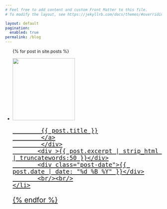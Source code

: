 ```yaml
---
# Feel free to add content and custom Front Matter to this file.
# To modify the layout, see https://jekyllrb.com/docs/themes/#overriding-theme-defaults

layout: default
pagination:
  enabled: true
permalink: /blog
---
```


<style>
    .post-date {
        font-size: 0.8em; /* Imposta il font più piccolo */
        color: #aaaaaa; /* Opzionale: Cambia il colore se desiderato */
    }

    .post-title {
        font-size: 1.6em; /* Imposta il font più piccolo */
    }

    .excerpt {
        font-size: 1.0em; /* Imposta il font più piccolo */
        color: #999; /* Opzionale: Cambia il colore se desiderato */
    }
</style>

<ul>
  
  {% for post in site.posts %}
    <li>
            <div>
              <img width="200px" src="{{ post.featured_image }}" alt="" />
              <a class="post-title" href="{{ post.url }}" >
            
            {{ post.title }}
            </a>
            </div>
           <div >{{ post.excerpt | strip_html | truncatewords:50 }}</div>
           <div class="post-date">{{ post.date | date: "%d %B %Y" }}</div>
           <br/><br/>
    </li>
  {% endfor %}
</ul>

